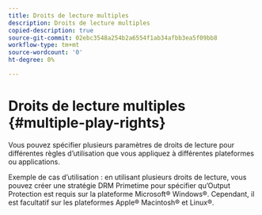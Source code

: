 ```yaml
---
title: Droits de lecture multiples
description: Droits de lecture multiples
copied-description: true
source-git-commit: 02ebc3548a254b2a6554f1ab34afbb3ea5f09bb8
workflow-type: tm+mt
source-wordcount: '0'
ht-degree: 0%

---
```


# Droits de lecture multiples {#multiple-play-rights}

Vous pouvez spécifier plusieurs paramètres de droits de lecture pour différentes règles d’utilisation que vous appliquez à différentes plateformes ou applications.

Exemple de cas d’utilisation : en utilisant plusieurs droits de lecture, vous pouvez créer une stratégie DRM Primetime pour spécifier qu’Output Protection est requis sur la plateforme Microsoft® Windows®. Cependant, il est facultatif sur les plateformes Apple® Macintosh® et Linux®.
